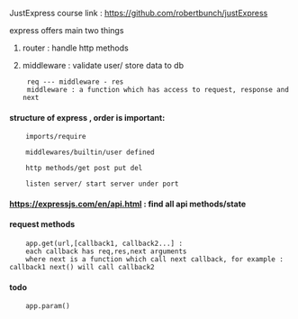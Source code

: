 JustExpress course link : https://github.com/robertbunch/justExpress


express offers main two things 

1. router : handle http methods

2. middleware : validate user/ store data to db

        req --- middleware - res
        middleware : a function which has access to request, response and next 


#### structure of express , order is important:

        imports/require

        middlewares/builtin/user defined

        http methods/get post put del

        listen server/ start server under port


#### https://expressjs.com/en/api.html  : find all api methods/state

#### request methods

        app.get(url,[callback1, callback2...] : 
        each callback has req,res,next arguments
        where next is a function which call next callback, for example : callback1 next() will call callback2
        

#### todo


        app.param()
